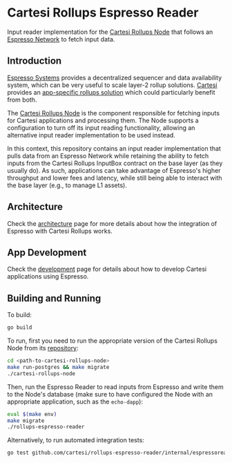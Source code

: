 # Cartesi Rollups Espresso Reader

Input reader implementation for the [Cartesi Rollups Node](https://github.com/cartesi/rollups-node) that follows an [Espresso Network](https://docs.espressosys.com/network) to fetch input data.

## Introduction

[Espresso Systems](https://www.espressosys.com/) provides a decentralized sequencer and data availability system, which can be very useful to scale layer-2 rollup solutions.
[Cartesi](https://cartesi.io) provides an [app-specific rollups solution](https://docs.cartesi.io/cartesi-rollups/) which could particularly benefit from both.

The [Cartesi Rollups Node](https://github.com/cartesi/rollups-node) is the component responsible for fetching inputs for Cartesi applications and processing them.
The Node supports a configuration to turn off its input reading functionality, allowing an alternative input reader implementation to be used instead.

In this context, this repository contains an input reader implementation that pulls data from an Espresso Network while retaining the ability to fetch inputs from the Cartesi Rollups InputBox contract on the base layer (as they usually do).
As such, applications can take advantage of Espresso's higher throughput and lower fees and latency, while still being able to interact with the base layer (e.g., to manage L1 assets).

## Architecture

Check the [architecture](docs/architecture.md) page for more details about how the integration of Espresso with Cartesi Rollups works.

## App Development

Check the [development](docs/development.md) page for details about how to develop Cartesi applications using Espresso.

## Building and Running

To build:

```bash
go build
```

To run, first you need to run the appropriate version of the Cartesi Rollups Node from its [repository](https://github.com/cartesi/rollups-node/releases/tag/v2.0.0-alpha.1):

```bash
cd <path-to-cartesi-rollups-node>
make run-postgres && make migrate
./cartesi-rollups-node
```

Then, run the Espresso Reader to read inputs from Espresso and write them to the Node's database (make sure to have configured the Node with an appropriate application, such as the `echo-dapp`):

```bash
eval $(make env)
make migrate
./rollups-espresso-reader
```

Alternatively, to run automated integration tests:

```bash
go test github.com/cartesi/rollups-espresso-reader/internal/espressoreader -v
```
